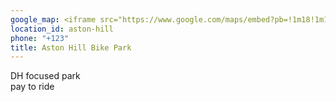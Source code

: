 ```yaml
---
google_map: <iframe src="https://www.google.com/maps/embed?pb=!1m18!1m12!1m3!1d2468.280122289902!2d-0.7113646841013151!3d51.78276629835269!2m3!1f0!2f0!3f0!3m2!1i1024!2i768!4f13.1!3m3!1m2!1s0x48765923e791801f%3A0x6fa5213a69e02574!2sAston%20Hill%20Bike%20Park!5e0!3m2!1sen!2sbg!4v1614072050670!5m2!1sen!2sbg" width="600" height="450" style="border:0;" allowfullscreen="" loading="lazy"></iframe>
location_id: aston-hill
phone: "+123"
title: Aston Hill Bike Park
---
```

DH focused park\
pay to ride